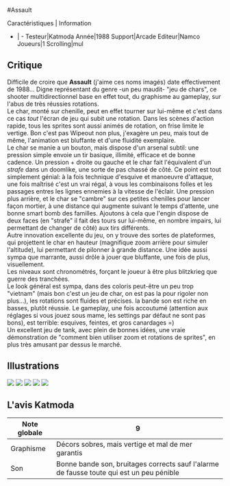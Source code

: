 #Assault

Caractéristiques | Information
- | -
Testeur|Katmoda
Année|1988
Support|Arcade
Editeur|Namco
Joueurs|1
Scrolling|mul

## Critique
Difficile de croire que <b>Assault</b> (j'aime ces noms imagés) date effectivement de 1988... Digne représentant du genre -un peu maudit- "jeu de chars", ce shooter multidirectionnel base en effet tout, du graphisme au gameplay, sur l'abus de très réussies rotations.<br/>Le char, monté sur chenille, peut en effet tourner sur lui-même et c'est dans ce cas <i>tout</i> l'écran de jeu qui subit une rotation. Dans les scènes d'action rapide, tous les sprites sont aussi animés de rotation, on frise limite le vertige. Bon c'est pas Wipeout non plus, j'exagère un peu, mais tout de même, l'animation est bluffante et d'une fluidité exemplaire.<br/>Le char se manie a un bouton, mais dispose d'un arsenal subtil: une pression simple envoie un tir basique, illimité, efficace et de bonne cadence. Un pression + droite ou gauche et le char fait l'équivalent d'un <i>strafe</i> dans un doomlike, une sorte de pas chassé de côté. Ce point est tout simplement génial: à la fois technique d'esquive et manoeuvre d'attaque, une fois maîtrisé c'est un vrai régal, à vous les combinaisons folles et les passages entres les lignes ennemies à la vitesse de l'éclair. Une pression plus arrière, et le char se "cambre" sur ces petites chenilles pour lancer façon mortier, à une distance qui augmente suivant le temps d'attente, une bonne smart bomb des familles. Ajoutons à cela que l'engin dispose de deux faces (en "strafe" il fait des tours sur lui-même, en nombre impairs, lui permettant de changer de côté) aux tirs différents.<br/>Autre innovation excellente du jeu, on y trouve des sortes de plateformes, qui projettent le char en hauteur (magnifique zoom arrière pour simuler l'altitude), lui permettant de pilonner à grande distance. Une idée aussi sympa que marrante, aussi drôle à jouer que bluffante, une fois de plus, visuellement.<br/>Les niveaux sont chronométrés, forçant le joueur à être plus blitzkrieg que guerre des tranchées.<br/>Le look général est sympa, dans des coloris peut-être un peu trop "vietnam" (mais bon c'est un jeu de char, on est pas la pour rigoler non plus...), les rotations sont fluides et précises. la bande son est riche en basses, plutôt réussie. Le gameplay, une fois accoutumé (attention aux réglages si vous jouez sous mame, les settings par défaut ne sont pas bons), est terrible: esquives, feintes, et gros canardages =)<br/>Un excellent jeu de tank, avec plein de bonnes idées, une vraie démonstration de "comment bien utiliser zoom et rotations de sprites", en plus très amusant par dessus le marché.

## Illustrations
![](http://www.shmup.com/images/thumbs/img_fiche_1_338.jpg)
![](http://www.shmup.com/images/thumbs/img_fiche_2_338.jpg)
![](http://www.shmup.com/images/thumbs/assault_3.jpg)
![](http://www.shmup.com/images/thumbs/)
![](http://www.shmup.com/images/thumbs/)

## L'avis Katmoda
Note globale|9
-|-
Graphisme|Décors sobres, mais vertige et mal de mer garantis
Son|Bonne bande son, bruitages corrects sauf l'alarme de fausse toute qui est un peu pénible
